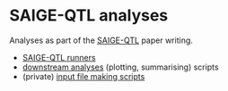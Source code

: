 # SAIGE-QTL analyses

Analyses as part of the [SAIGE-QTL](https://github.com/weizhou0/qtl) paper writing.

* [SAIGE-QTL runners](saige_qtl_runners)
* [downstream analyses](Rscripts_downstream) (plotting, summarising) scripts
* (private) [input file making scripts](https://github.com/annacuomo/Notebooks_private/tree/main/scripts/saigeqtl_onek1k)
